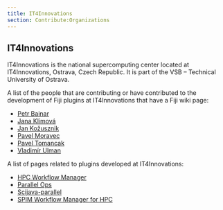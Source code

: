 ```yaml
---
title: IT4Innovations
section: Contribute:Organizations
---
```

## IT4Innovations

IT4Innovations is the national supercomputing center located at IT4Innovations, Ostrava, Czech Republic. It is part of the VSB – Technical University of Ostrava.

A list of the people that are contributing or have contributed to the development of Fiji plugins at IT4Innovations that have a Fiji wiki page:
- [Petr Bainar](/people/PetrBainar)
- [Jana Klímová](/people/janaklimova)
- [Jan Kožusznik](/people/kozusznik)
- [Pavel Moravec](/people/fiji-hpc)
- [Pavel Tomancak](/people/tomancak)
- [Vladimír Ulman](/people/xulman)

A list of pages related to plugins developed at IT4Innovations:
- [HPC Workflow Manager](/plugins/hpc-workflow-manager)
- [Parallel Ops](/plugins/openmpi-plugin-extensions)
- [Scijava-parallel](/libs/scijava-parallel)
- [SPIM Workflow Manager for HPC](/plugins/spim-workflow-manager-for-hpc)
